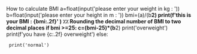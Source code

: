 How to calculate BMI
a=float(input('please enter your weight in kg :   '))
b=float(input('please enter your height in m  :   '))
bmi=(a)/(b**2)
print(f'this is your BMI : {bmi:.2f}' ) ٪٪ Rounding the decimal number of BMI to two decimal places
if bmi >=25:
      c=(bmi-25)*(b**2)
      print('overweight')
      print(f'you have {c:.2f} overweight')
else:

     print('normal')
